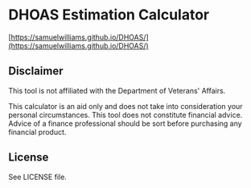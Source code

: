 DHOAS Estimation Calculator
===========================

[https://samuelwilliams.github.io/DHOAS/](https://samuelwilliams.github.io/DHOAS/)

## Disclaimer
This tool is not affiliated with the Department of Veterans' Affairs.

This calculator is an aid only and does not take into consideration your personal circumstances. This tool does not
constitute financial advice. Advice of a finance professional should be sort before purchasing any financial product.

## License
See LICENSE file.
